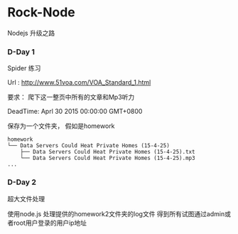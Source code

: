 # Rock-Node
Nodejs 升级之路


### D-Day 1
Spider 练习

Url : http://www.51voa.com/VOA_Standard_1.html

要求：
爬下这一整页中所有的文章和Mp3听力

DeadTime: Aprl 30 2015 00:00:00 GMT+0800

保存为一个文件夹， 假如是homework

```
homework
└── Data Servers Could Heat Private Homes (15-4-25)
    ├── Data Servers Could Heat Private Homes (15-4-25).txt 
    └── Data Servers Could Heat Private Homes (15-4-25).mp3
...
```

### D-Day 2
超大文件处理

使用node.js 处理提供的homework2文件夹的log文件
得到所有试图通过admin或者root用户登录的用户ip地址





